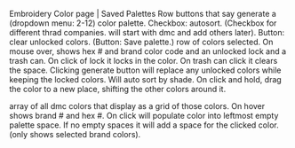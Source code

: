 Embroidery Color page | Saved Palettes
Row buttons that say generate a (dropdown menu: 2-12) color palette. Checkbox: autosort. (Checkbox for different thrad companies. will start with dmc and add others later). Button: clear unlocked colors. (Button: Save palette.)
row of colors selected. On mouse over, shows hex # and brand color code and an unlocked lock and a trash can. On click of lock it locks in the color. On trash can click it clears the space. Clicking generate button will replace any unlocked colors while keeping the locked colors. Will auto sort by shade. On click and hold, drag the color to a new place, shifting the other colors around it.


array of all dmc colors that display as a grid of those colors. On hover shows brand # and hex #. On click will populate color into leftmost empty palette space. If no empty spaces it will add a space for the clicked color. (only shows selected brand colors).